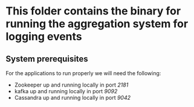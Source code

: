 # This folder contains the binary for running the aggregation system for logging events

## System prerequisites
For the applications to run properly we will need the following:
- Zookeeper up and running locally in port *2181*
- kafka up and running locally in port *9092*
- Cassandra up and running locally in port *9042*


